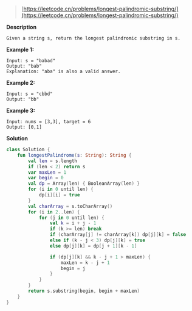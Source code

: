 > [https://leetcode.cn/problems/longest-palindromic-substring/](https://leetcode.cn/problems/longest-palindromic-substring/)

**Description**
```text
Given a string s, return the longest palindromic substring in s.
```

**Example 1:**
```text
Input: s = "babad"
Output: "bab"
Explanation: "aba" is also a valid answer.
```
**Example 2:**
```text
Input: s = "cbbd"
Output: "bb"
```
**Example 3:**
```text
Input: nums = [3,3], target = 6
Output: [0,1]
```

**Solution**
```kotlin
class Solution {
    fun longestPalindrome(s: String): String {
        val len = s.length
        if (len < 2) return s
        var maxLen = 1
        var begin = 0
        val dp = Array(len) { BooleanArray(len) }
        for (i in 0 until len) {
            dp[i][i] = true
        }
        val charArray = s.toCharArray()
        for (i in 2..len) {
            for (j in 0 until len) {
                val k = i + j - 1
                if (k >= len) break
                if (charArray[j] != charArray[k]) dp[j][k] = false
                else if (k - j < 3) dp[j][k] = true
                else dp[j][k] = dp[j + 1][k - 1]

                if (dp[j][k] && k - j + 1 > maxLen) {
                    maxLen = k - j + 1
                    begin = j
                }
            }
        }
        return s.substring(begin, begin + maxLen)
    }
}
```